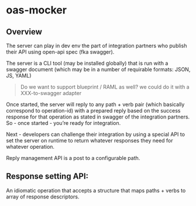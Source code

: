 # oas-mocker

## Overview

The server can play in dev env the part of integration partners who publish their API using open-api spec (fka swagger).

The server is a CLI tool (may be installed globally) that is run with a swagger document (which may be in a number of requirable formats: JSON, JS, YAML)

> Do we want to support blueprint / RAML as well?
>      we could do it with a XXX-to-swagger adapter

Once started, the server will reply to any path + verb pair (which basically correspond to operation-id) with a prepared reply based on the success response for that operation as stated in swagger of the integration partners.
So - once started - you’re ready for integration.

Next - developers can challenge their integration by using a special API to set the server on runtime to return whatever responses they need for whatever operation.

Reply management API is a post to a configurable path.




## Response setting API: 
An idiomatic operation that accepts a structure that maps paths + verbs to array of response descriptors.






